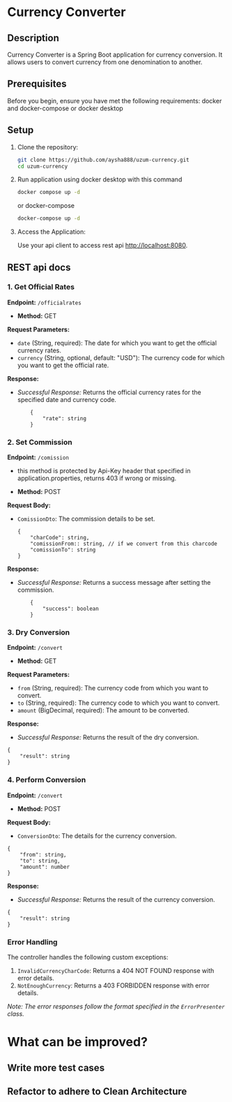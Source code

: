 # Currency Converter

## Description

Currency Converter is a Spring Boot application for currency conversion. It allows users to convert currency from one denomination to another.

## Prerequisites

Before you begin, ensure you have met the following requirements:
    docker and docker-compose
    or
    docker desktop

## Setup

1. Clone the repository:

    ```bash
    git clone https://github.com/aysha888/uzum-currency.git
    cd uzum-currency
    ```



2. Run application using docker desktop with this command 
    ```bash
    docker compose up -d
    ```
    or docker-compose
    ```bash
    docker-compose up -d
    ```

4. Access the Application:

    Use your api client to access rest api [http://localhost:8080](http://localhost:8080).

## REST api docs

### 1. Get Official Rates

**Endpoint:** `/officialrates`

- **Method:** GET

**Request Parameters:**
- `date` (String, required): The date for which you want to get the official currency rates.
- `currency` (String, optional, default: "USD"): The currency code for which you want to get the official rate.

**Response:**
- *Successful Response:* Returns the official currency rates for the specified date and currency code.
    ```jsonschema
        {
            "rate": string
        }
    ```

### 2. Set Commission

**Endpoint:** `/comission`

- this method is protected by Api-Key header that specified in application.properties, returns 403 if wrong or missing.

- **Method:** POST

**Request Body:**
- `ComissionDto`: The commission details to be set.
    ```jsonschema
    {
        "charCode": string,
        "comissionFrom:: string, // if we convert from this charcode
        "comissionTo": string
    }
    ```

**Response:**
- *Successful Response:* Returns a success message after setting the commission.
    ```jsonschema
        {
            "success": boolean
        }
    ```

### 3. Dry Conversion

**Endpoint:** `/convert`

- **Method:** GET

**Request Parameters:**
- `from` (String, required): The currency code from which you want to convert.
- `to` (String, required): The currency code to which you want to convert.
- `amount` (BigDecimal, required): The amount to be converted.

**Response:**
- *Successful Response:* Returns the result of the dry conversion.
```jsonschema
{
    "result": string
}
```

### 4. Perform Conversion

**Endpoint:** `/convert`

- **Method:** POST

**Request Body:**
- `ConversionDto`: The details for the currency conversion.
```jsonschema
{
    "from": string,
    "to": string,
    "amount": number
}
```

**Response:**
- *Successful Response:* Returns the result of the currency conversion.
```jsonschema
{
    "result": string
}
```

### Error Handling

The controller handles the following custom exceptions:

1. `InvalidCurrencyCharCode`: Returns a 404 NOT FOUND response with error details.
2. `NotEnoughCurrency`: Returns a 403 FORBIDDEN response with error details.

*Note: The error responses follow the format specified in the `ErrorPresenter` class.*

# What can be improved?
## Write more test cases
## Refactor to adhere to Clean Architecture
